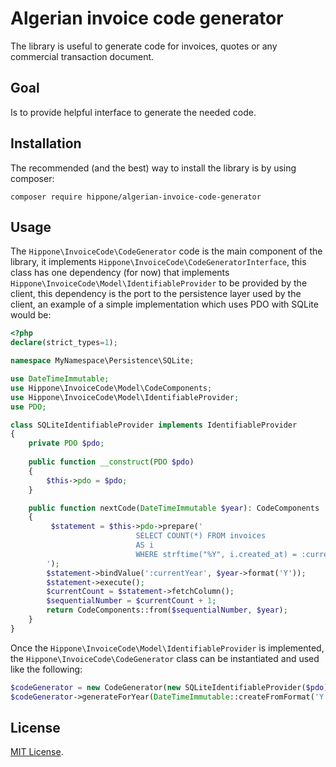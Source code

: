 # Algerian invoice code generator

The library is useful to generate code for invoices, quotes or any commercial transaction document.

## Goal
Is to provide helpful interface to generate the needed code.

## Installation

The recommended (and the best) way to install the library is by using composer:

```shell
composer require hippone/algerian-invoice-code-generator
```

## Usage

The `Hippone\InvoiceCode\CodeGenerator` code is the main component of the library, it implements `Hippone\InvoiceCode\CodeGeneratorInterface`, 
this class has one dependency (for now) that implements `Hippone\InvoiceCode\Model\IdentifiableProvider` to be provided by the client, 
this dependency is the port to the persistence layer used by the client, an example of a simple implementation which uses PDO with SQLite would be:

```php
<?php
declare(strict_types=1);

namespace MyNamespace\Persistence\SQLite;

use DateTimeImmutable;
use Hippone\InvoiceCode\Model\CodeComponents;
use Hippone\InvoiceCode\Model\IdentifiableProvider;
use PDO;

class SQLiteIdentifiableProvider implements IdentifiableProvider
{
    private PDO $pdo;
    
    public function __construct(PDO $pdo)
    {
        $this->pdo = $pdo;
    }

    public function nextCode(DateTimeImmutable $year): CodeComponents
    {
         $statement = $this->pdo->prepare('
                            SELECT COUNT(*) FROM invoices 
                            AS i 
                            WHERE strftime("%Y", i.created_at) = :currentYear
        ');
        $statement->bindValue(':currentYear', $year->format('Y'));
        $statement->execute();
        $currentCount = $statement->fetchColumn();
        $sequentialNumber = $currentCount + 1;
        return CodeComponents::from($sequentialNumber, $year);
    }
}
```

Once the `Hippone\InvoiceCode\Model\IdentifiableProvider` is implemented, the `Hippone\InvoiceCode\CodeGenerator` class can be instantiated and used like the following:

```php
$codeGenerator = new CodeGenerator(new SQLiteIdentifiableProvider($pdo)); // assume PDO object is instantiated
$codeGenerator->generateForYear(DateTimeImmutable::createFromFormat('Y', '2021')); // replace 2021 by the desired value
```

## License
[MIT License](LICENSE).